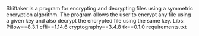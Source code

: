 Shiftaker is a program for encrypting and decrypting files using a symmetric encryption algorithm. The program allows the user to encrypt any file using a given key and also decrypt the encrypted file using the same key.
Libs: 
  Pillow==8.3.1
  cffi==1.14.6
  cryptography==3.4.8
  tk==0.1.0
requirements.txt
